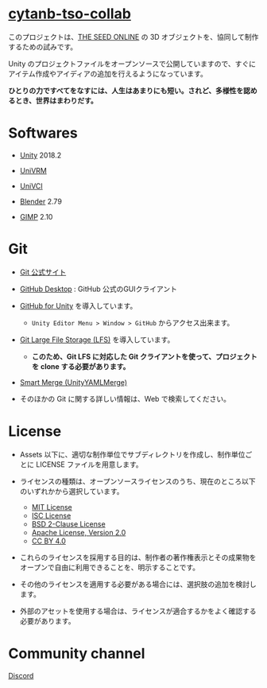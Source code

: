 # [cytanb-tso-collab](https://github.com/oocytanb/cytanb-tso-collab)

このプロジェクトは、[THE SEED ONLINE](https://seed.online/) の 3D オブジェクトを、協同して制作するための試みです。

Unity のプロジェクトファイルをオープンソースで公開していますので、すぐにアイテム作成やアイディアの追加を行えるようになっています。

**ひとりの力ですべてをなすには、人生はあまりにも短い。されど、多様性を認めるとき、世界はまわりだす。**

# Softwares

- [Unity](https://unity3d.com/) 2018.2

- [UniVRM](https://github.com/dwango/UniVRM)

- [UniVCI](https://github.com/virtual-cast/VCI)

- [Blender](https://www.blender.org/) 2.79

- [GIMP](https://www.gimp.org/) 2.10

# Git

- [Git 公式サイト](https://git-scm.com/)

- [GitHub Desktop](https://desktop.github.com/) : GitHub 公式のGUIクライアント

- [GitHub for Unity](https://unity.github.com/) を導入しています。
    - `Unity Editor Menu > Window > GitHub` からアクセス出来ます。

- [Git Large File Storage (LFS)](https://git-lfs.github.com/) を導入しています。
    - **このため、Git LFS に対応した Git クライアントを使って、プロジェクトを clone する必要があります。**

- [Smart Merge (UnityYAMLMerge)](https://docs.unity3d.com/ja/2018.2/Manual/SmartMerge.html)

- そのほかの Git に関する詳しい情報は、Web で検索してください。

# License
- Assets 以下に、適切な制作単位でサブディレクトリを作成し、制作単位ごとに LICENSE ファイルを用意します。

- ライセンスの種類は、オープンソースライセンスのうち、現在のところ以下のいずれかから選択しています。
    - [MIT License](https://opensource.org/licenses/MIT)
    - [ISC License](https://opensource.org/licenses/ISC)
    - [BSD 2-Clause License](https://opensource.org/licenses/BSD-2-Clause)
    - [Apache License, Version 2.0](https://opensource.org/licenses/Apache-2.0)
    - [CC BY 4.0](https://creativecommons.org/licenses/by/4.0/)

- これらのライセンスを採用する目的は、制作者の著作権表示とその成果物をオープンで自由に利用できることを、明示することです。

- その他のライセンスを適用する必要がある場合には、選択肢の追加を検討します。

- 外部のアセットを使用する場合は、ライセンスが適合するかをよく確認する必要があります。

# Community channel
[Discord](https://discord.gg/FwFjw5n)
